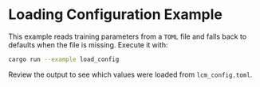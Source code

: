 # Loading Configuration Example

This example reads training parameters from a `TOML` file and falls back
to defaults when the file is missing. Execute it with:

```bash
cargo run --example load_config
```

Review the output to see which values were loaded from `lcm_config.toml`.

